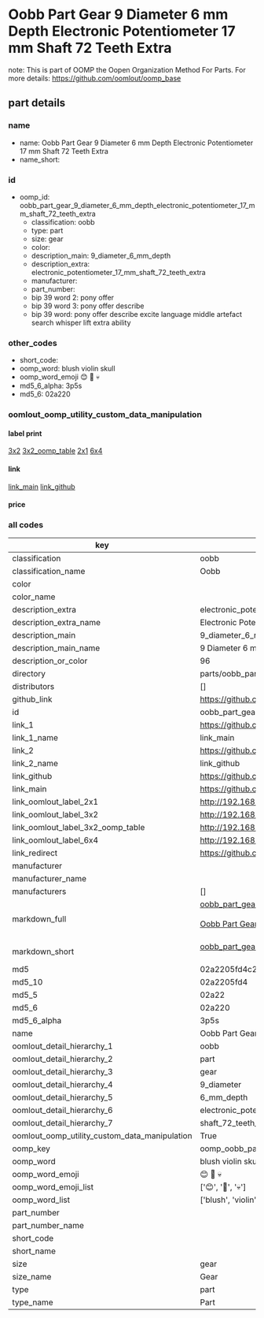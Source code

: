 # Oobb Part Gear 9 Diameter 6 mm Depth Electronic Potentiometer 17 mm Shaft 72 Teeth Extra  

note: This is part of OOMP the Oopen Organization Method For Parts. For more details: https://github.com/oomlout/oomp_base

##  part details
  







### name
* name: Oobb Part Gear 9 Diameter 6 mm Depth Electronic Potentiometer 17 mm Shaft 72 Teeth Extra
* name_short: 
### id
* oomp_id: oobb_part_gear_9_diameter_6_mm_depth_electronic_potentiometer_17_mm_shaft_72_teeth_extra
  * classification: oobb
  * type: part
  * size: gear
  * color: 
  * description_main: 9_diameter_6_mm_depth
  * description_extra: electronic_potentiometer_17_mm_shaft_72_teeth_extra
  * manufacturer: 
  * part_number: 
  * bip 39 word 2: pony offer
  * bip 39 word 3: pony offer describe
  * bip 39 word: pony offer describe excite language middle artefact search whisper lift extra ability

### other_codes
* short_code: 
* oomp_word: blush violin skull
* oomp_word_emoji :blush: :violin: :skull:
* md5_6_alpha: 3p5s
* md5_6: 02a220






### oomlout_oomp_utility_custom_data_manipulation
#### label print
[3x2](http://192.168.1.245:1112/?label=oomp%203p5s)
[3x2_oomp_table](http://192.168.1.108:1112/?label=oomp%203p5s)
[2x1](http://192.168.1.242:1112/?label=oomp%203p5s)
[6x4](http://192.168.1.55:1112/?label=oomp%203p5s)    

#### link

[link_main](https://github.com/oomlout/oomlout_oomp_version_1_messy/tree/main/parts/oobb_part_gear_9_diameter_6_mm_depth_electronic_potentiometer_17_mm_shaft_72_teeth_extra) [link_github](https://github.com/oomlout/oomlout_oomp_version_1_messy/tree/main/parts/oobb_part_gear_9_diameter_6_mm_depth_electronic_potentiometer_17_mm_shaft_72_teeth_extra)                             

#### price







### all codes 
| key | value |  
| --- | --- |  
| classification | oobb |  
| classification_name | Oobb |  
| color |  |  
| color_name |  |  
| description_extra | electronic_potentiometer_17_mm_shaft_72_teeth_extra |  
| description_extra_name | Electronic Potentiometer 17 mm Shaft 72 Teeth Extra |  
| description_main | 9_diameter_6_mm_depth |  
| description_main_name | 9 Diameter 6 mm Depth |  
| description_or_color | 96 |  
| directory | parts/oobb_part_gear_9_diameter_6_mm_depth_electronic_potentiometer_17_mm_shaft_72_teeth_extra |  
| distributors | [] |  
| github_link | https://github.com/oomlout/oomlout_oomp_part_src/tree/main/parts/oobb_part_gear_9_diameter_6_mm_depth_electronic_potentiometer_17_mm_shaft_72_teeth_extra |  
| id | oobb_part_gear_9_diameter_6_mm_depth_electronic_potentiometer_17_mm_shaft_72_teeth_extra |  
| link_1 | https://github.com/oomlout/oomlout_oomp_version_1_messy/tree/main/parts/oobb_part_gear_9_diameter_6_mm_depth_electronic_potentiometer_17_mm_shaft_72_teeth_extra |  
| link_1_name | link_main |  
| link_2 | https://github.com/oomlout/oomlout_oomp_version_1_messy/tree/main/parts/oobb_part_gear_9_diameter_6_mm_depth_electronic_potentiometer_17_mm_shaft_72_teeth_extra |  
| link_2_name | link_github |  
| link_github | https://github.com/oomlout/oomlout_oomp_version_1_messy/tree/main/parts/oobb_part_gear_9_diameter_6_mm_depth_electronic_potentiometer_17_mm_shaft_72_teeth_extra |  
| link_main | https://github.com/oomlout/oomlout_oomp_version_1_messy/tree/main/parts/oobb_part_gear_9_diameter_6_mm_depth_electronic_potentiometer_17_mm_shaft_72_teeth_extra |  
| link_oomlout_label_2x1 | http://192.168.1.242:1112/?label=oomp%203p5s |  
| link_oomlout_label_3x2 | http://192.168.1.245:1112/?label=oomp%203p5s |  
| link_oomlout_label_3x2_oomp_table | http://192.168.1.108:1112/?label=oomp%203p5s |  
| link_oomlout_label_6x4 | http://192.168.1.55:1112/?label=oomp%203p5s |  
| link_redirect | https://github.com/oomlout/oomlout_oomp_version_1_messy/tree/main/parts/oobb_part_gear_9_diameter_6_mm_depth_electronic_potentiometer_17_mm_shaft_72_teeth_extra |  
| manufacturer |  |  
| manufacturer_name |  |  
| manufacturers | [] |  
| markdown_full | [oobb_part_gear_9_diameter_6_mm_depth_electronic_potentiometer_17_mm_shaft_72_teeth_extra](none)<br>[](none)<br>[Oobb Part Gear 9 Diameter 6 Mm Depth Electronic Potentiometer 17 Mm Shaft 72 Teeth Extra](none)<br><br> |  
| markdown_short | [oobb_part_gear_9_diameter_6_mm_depth_electronic_potentiometer_17_mm_shaft_72_teeth_extra](none)<br><br> |  
| md5 | 02a2205fd4c2019e313e74ec77265d3f |  
| md5_10 | 02a2205fd4 |  
| md5_5 | 02a22 |  
| md5_6 | 02a220 |  
| md5_6_alpha | 3p5s |  
| name | Oobb Part Gear 9 Diameter 6 mm Depth Electronic Potentiometer 17 mm Shaft 72 Teeth Extra |  
| oomlout_detail_hierarchy_1 | oobb |  
| oomlout_detail_hierarchy_2 | part |  
| oomlout_detail_hierarchy_3 | gear |  
| oomlout_detail_hierarchy_4 | 9_diameter |  
| oomlout_detail_hierarchy_5 | 6_mm_depth |  
| oomlout_detail_hierarchy_6 | electronic_potentiometer_17_mm |  
| oomlout_detail_hierarchy_7 | shaft_72_teeth_extra |  
| oomlout_oomp_utility_custom_data_manipulation | True |  
| oomp_key | oomp_oobb_part_gear_9_diameter_6_mm_depth_electronic_potentiometer_17_mm_shaft_72_teeth_extra |  
| oomp_word | blush violin skull |  
| oomp_word_emoji | :blush: :violin: :skull: |  
| oomp_word_emoji_list | [':blush:', ':violin:', ':skull:'] |  
| oomp_word_list | ['blush', 'violin', 'skull'] |  
| part_number |  |  
| part_number_name |  |  
| short_code |  |  
| short_name |  |  
| size | gear |  
| size_name | Gear |  
| type | part |  
| type_name | Part |  
